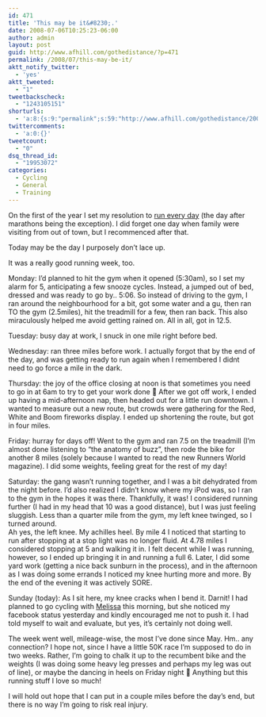 ```yaml
---
id: 471
title: 'This may be it&#8230;.'
date: 2008-07-06T10:25:23-06:00
author: admin
layout: post
guid: http://www.afhill.com/gothedistance/?p=471
permalink: /2008/07/this-may-be-it/
aktt_notify_twitter:
  - 'yes'
aktt_tweeted:
  - "1"
tweetbackscheck:
  - "1243105151"
shorturls:
  - 'a:8:{s:9:"permalink";s:59:"http://www.afhill.com/gothedistance/2008/07/this-may-be-it/";s:7:"tinyurl";s:25:"http://tinyurl.com/5zwcdz";s:4:"isgd";s:17:"http://is.gd/gcC2";s:5:"bitly";s:18:"http://bit.ly/m8DH";s:5:"snipr";s:22:"http://snipr.com/a7y29";s:5:"snurl";s:22:"http://snurl.com/a7y29";s:7:"snipurl";s:24:"http://snipurl.com/a7y29";s:4:"trim";s:17:"http://tr.im/8zpa";}'
twittercomments:
  - 'a:0:{}'
tweetcount:
  - "0"
dsq_thread_id:
  - "19953072"
categories:
  - Cycling
  - General
  - Training
---
```

On the first of the year I set my resolution to [run every day](http://spreadsheets2.google.com/ccc?key=pgx4qM2eRki4TlC-_e4XeJA&hl=en) (the day after marathons being the exception). I did forget one day when family were visiting from out of town, but I recommenced after that. 

Today may be the day I purposely don&#8217;t lace up.

It was a really good running week, too. 

Monday: I&#8217;d planned to hit the gym when it opened (5:30am), so I set my alarm for 5, anticipating a few snooze cycles. Instead, a jumped out of bed, dressed and was ready to go by.. 5:06. So instead of driving to the gym, I ran around the neighbourhood for a bit, got some water and a gu, then ran TO the gym (2.5miles), hit the treadmill for a few, then ran back. This also miraculously helped me avoid getting rained on. All in all, got in 12.5.

Tuesday: busy day at work, I snuck in one mile right before bed.

Wednesday: ran three miles before work. I actually forgot that by the end of the day, and was getting ready to run again when I remembered I didnt need to go force a mile in the dark.

Thursday: the joy of the office closing at noon is that sometimes you need to go in at 6am to try to get your work done 🙁 After we got off work, I ended up having a mid-afternoon nap, then headed out for a little run downtown. I wanted to measure out a new route, but crowds were gathering for the Red, White and Boom fireworks display. I ended up shortening the route, but got in four miles.

Friday: hurray for days off! Went to the gym and ran 7.5 on the treadmill (I&#8217;m almost done listening to &#8220;the anatomy of buzz&#8221;, then rode the bike for another 8 miles (solely because I wanted to read the new Runners World magazine). I did some weights, feeling great for the rest of my day! 

Saturday: the gang wasn&#8217;t running together, and I was a bit dehydrated from the night before. I&#8217;d also realized I didn&#8217;t know where my iPod was, so I ran to the gym in the hopes it was there. Thankfully, it was! I considered running further (I had in my head that 10 was a good distance), but I was just feeling sluggish. Less than a quarter mile from the gym, my left knee twinged, so I turned around.  
Ah yes, the left knee. My achilles heel. By mile 4 I noticed that starting to run after stopping at a stop light was no longer fluid. At 4.78 miles I considered stopping at 5 and walking it in. I felt decent while I was running, however, so I ended up bringing it in and running a full 6. Later, I did some yard work (getting a nice back sunburn in the process), and in the afternoon as I was doing some errands I noticed my knee hurting more and more. By the end of the evening it was actively SORE.

Sunday (today): As I sit here, my knee cracks when I bend it. Darnit! I had planned to go cycling with [Melissa](http://itsamonkey.blogspot.com) this morning, but she noticed my facebook status yesterday and kindly encouraged me not to push it. I had told myself to wait and evaluate, but yes, it&#8217;s certainly not doing well.

The week went well, mileage-wise, the most I&#8217;ve done since May. Hm.. any connection? I hope not, since I have a little 50K race I&#8217;m supposed to do in two weeks. Rather, I&#8217;m going to chalk it up to the recumbent bike and the weights (I was doing some heavy leg presses and perhaps my leg was out of line), or maybe the dancing in heels on Friday night 🙂 Anything but this running stuff I love so much!

I will hold out hope that I can put in a couple miles before the day&#8217;s end, but there is no way I&#8217;m going to risk real injury.